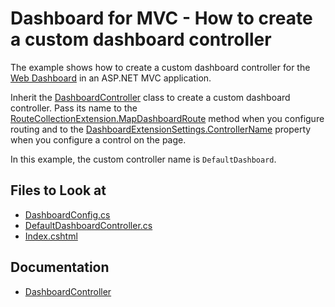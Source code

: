 # Dashboard for MVC - How to create a custom dashboard controller

The example shows how to create a custom dashboard controller for the [Web Dashboard](https://docs.devexpress.com/Dashboard/16977/web-dashboard/aspnet-mvc-dashboard-extension) in an ASP.NET MVC application.

Inherit the [DashboardController](https://docs.devexpress.com/Dashboard/DevExpress.DashboardWeb.Mvc.DashboardController) class to create a custom dashboard controller. Pass its name to the [RouteCollectionExtension.MapDashboardRoute](https://docs.devexpress.com/Dashboard/DevExpress.DashboardWeb.Mvc.RouteCollectionExtension.MapDashboardRoute(System.Web.Routing.RouteCollection-System.String-System.String-System.String--)) method when you configure routing and to the [DashboardExtensionSettings.ControllerName](https://docs.devexpress.com/Dashboard/DevExpress.DashboardWeb.Mvc.DashboardExtensionSettings.ControllerName) property when you configure a control on the page. 

In this example, the custom controller name is `DefaultDashboard`.

<!-- default file list -->
## Files to Look at

* [DashboardConfig.cs](./CS/MvcCustomController/App_Start/DashboardConfig.cs)
* [DefaultDashboardController.cs](./CS/MvcCustomController/Controllers/DefaultDashboardController.cs)
* [Index.cshtml](./CS/MvcCustomController/Views/Home/Index.cshtml)
<!-- default file list end -->

## Documentation

- [DashboardController](https://docs.devexpress.com/Dashboard/DevExpress.DashboardWeb.Mvc.DashboardController)